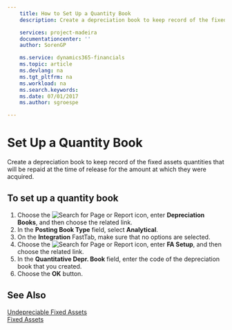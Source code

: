 ```yaml
---
    title: How to Set Up a Quantity Book
    description: Create a depreciation book to keep record of the fixed assets quantities that will be repaid at the time of release for the amount at which they were acquired.

    services: project-madeira 
    documentationcenter: ''
    author: SorenGP

    ms.service: dynamics365-financials
    ms.topic: article
    ms.devlang: na
    ms.tgt_pltfrm: na
    ms.workload: na
    ms.search.keywords:
    ms.date: 07/01/2017
    ms.author: sgroespe

---
```

# Set Up a Quantity Book
Create a depreciation book to keep record of the fixed assets quantities that will be repaid at the time of release for the amount at which they were acquired.  

## To set up a quantity book  

1.  Choose the ![Search for Page or Report](../../media/ui-search/search_small.png "Search for Page or Report icon") icon, enter **Depreciation Books**, and then choose the related link.  
2.  In the **Posting Book Type** field, select **Analytical**.  
3.  On the **Integration** FastTab, make sure that no options are selected.  
4.  Choose the ![Search for Page or Report](../../media/ui-search/search_small.png "Search for Page or Report icon") icon, enter **FA Setup**, and then choose the related link.  
5.  In the **Quantitative Depr. Book** field, enter the code of the depreciation book that you created.  
6.  Choose the **OK** button.  

## See Also  
 [Undepreciable Fixed Assets](undepreciable-fixed-assets.md)   
[Fixed Assets](../../fa-manage.md)
